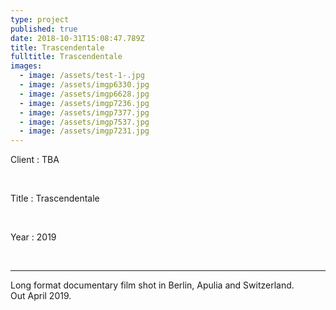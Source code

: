 ```yaml
---
type: project
published: true
date: 2018-10-31T15:08:47.789Z
title: Trascendentale
fulltitle: Trascendentale
images:
  - image: /assets/test-1-.jpg
  - image: /assets/imgp6330.jpg
  - image: /assets/imgp6628.jpg
  - image: /assets/imgp7236.jpg
  - image: /assets/imgp7377.jpg
  - image: /assets/imgp7537.jpg
  - image: /assets/imgp7231.jpg
---
```


Client : TBA

<br/>

Title : Trascendentale

<br/>

Year : 2019

<br/>

---

Long format documentary film shot in Berlin, Apulia and Switzerland. \
Out April 2019.
